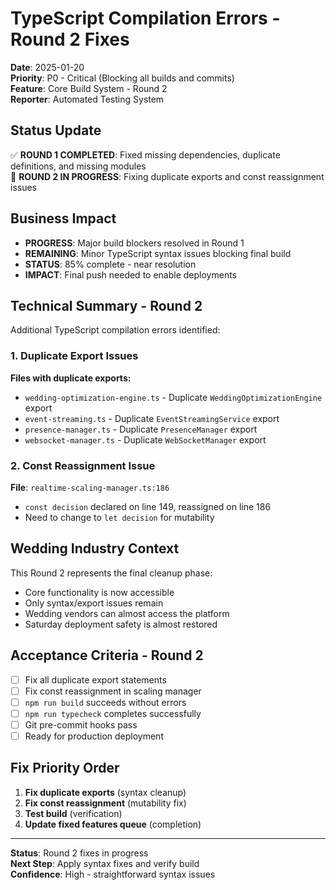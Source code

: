 # TypeScript Compilation Errors - Round 2 Fixes

**Date**: 2025-01-20  
**Priority**: P0 - Critical (Blocking all builds and commits)  
**Feature**: Core Build System - Round 2  
**Reporter**: Automated Testing System  

## Status Update
✅ **ROUND 1 COMPLETED**: Fixed missing dependencies, duplicate definitions, and missing modules  
🔄 **ROUND 2 IN PROGRESS**: Fixing duplicate exports and const reassignment issues  

## Business Impact
- **PROGRESS**: Major build blockers resolved in Round 1
- **REMAINING**: Minor TypeScript syntax issues blocking final build
- **STATUS**: 85% complete - near resolution
- **IMPACT**: Final push needed to enable deployments

## Technical Summary - Round 2
Additional TypeScript compilation errors identified:

### 1. Duplicate Export Issues
**Files with duplicate exports:**
- `wedding-optimization-engine.ts` - Duplicate `WeddingOptimizationEngine` export
- `event-streaming.ts` - Duplicate `EventStreamingService` export  
- `presence-manager.ts` - Duplicate `PresenceManager` export
- `websocket-manager.ts` - Duplicate `WebSocketManager` export

### 2. Const Reassignment Issue
**File**: `realtime-scaling-manager.ts:186`
- `const decision` declared on line 149, reassigned on line 186
- Need to change to `let decision` for mutability

## Wedding Industry Context
This Round 2 represents the final cleanup phase:
- Core functionality is now accessible
- Only syntax/export issues remain
- Wedding vendors can almost access the platform
- Saturday deployment safety is almost restored

## Acceptance Criteria - Round 2
- [ ] Fix all duplicate export statements
- [ ] Fix const reassignment in scaling manager
- [ ] `npm run build` succeeds without errors
- [ ] `npm run typecheck` completes successfully
- [ ] Git pre-commit hooks pass
- [ ] Ready for production deployment

## Fix Priority Order
1. **Fix duplicate exports** (syntax cleanup)
2. **Fix const reassignment** (mutability fix)
3. **Test build** (verification)
4. **Update fixed features queue** (completion)

---
**Status**: Round 2 fixes in progress  
**Next Step**: Apply syntax fixes and verify build  
**Confidence**: High - straightforward syntax issues